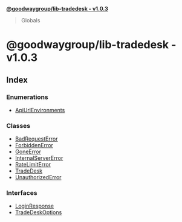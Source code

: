 **[@goodwaygroup/lib-tradedesk - v1.0.3](README.md)**

> Globals

# @goodwaygroup/lib-tradedesk - v1.0.3

## Index

### Enumerations

* [ApiUrlEnvironments](enums/apiurlenvironments.md)

### Classes

* [BadRequestError](classes/badrequesterror.md)
* [ForbiddenError](classes/forbiddenerror.md)
* [GoneError](classes/goneerror.md)
* [InternalServerError](classes/internalservererror.md)
* [RateLimitError](classes/ratelimiterror.md)
* [TradeDesk](classes/tradedesk.md)
* [UnauthorizedError](classes/unauthorizederror.md)

### Interfaces

* [LoginResponse](interfaces/loginresponse.md)
* [TradeDeskOptions](interfaces/tradedeskoptions.md)
